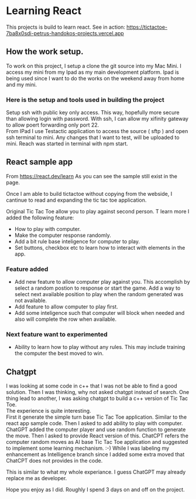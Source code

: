 # Learning React

This projects is build to learn react.
See in action: https://tictactoe-7ba8x0sdi-petrus-handokos-projects.vercel.app

## How the work setup.  
To work on this project, I setup a clone the git source into my Mac Mini. I access my mini from my Ipad as my main development platform.  Ipad is being used since I want to do the works on the weekend away from home and my mini.  

### Here is the setup and tools used in building the project

Setup ssh with public key only access.  This way, hopefully more secure than allowing login with password.  With ssh, I can allow my xifinity gateway to allow poert forwarding only port 22.  
From IPad I use Testactic application to access the source ( sftp ) and open ssh terminal to mini.  Any changes that I want to test, will be uploaded to mini.  Reach was started in terminal with npm start.

## React sample app
From https://react.dev/learn As you can see the sample still exist in the page.  

Once I am able to build tictactoe without copying from the webside, I cantinue to read and expanding the tic tac toe application.  

Original Tic Tac Toe allow you to play against second person.  T learn more I added the following feature:

* How to play with computer.
* Make the computer response randomly. 
* Add a bit rule base inteligence for computer to play.
* Set buttons, checkbox etc to learn how to interact with elements in the app.  

### Feature added
* Add new feature to allow computer play against you.  This accomplish by select a random postion to response or start the game.  Add a way to select next available position to play when the random generated was not available.  
* Add feature to allow computer to play first.
* Add some inteligence such that computer will block when needed and also will complete the row when available.  

### Next feature want to experimented
* Ability to learn how to play without any rules. This may include training the computer the best moved to win.

## Chatgpt
I was looking at some code in c++ that I was not be able to find a good solution.  Then I was thinking, why not asked chatgpt instead of search.  One thing lead to another, I was asking chatgpt to build a c++ version of Tic Tac Toe.  
The experience is quite interesting.  
First it generate the simple turn base Tic Tac Toe application.  Similar to the react app sample code.  Then I asked to add ability to play with computer.  ChatGPT added the computer player and use random function to generate the move.  Then I asked to provide React version of this.  ChatCPT refers the computer random moves as AI base Tic Tac Toe application and suggested to implement some learning mechanism. :-) While I was labeling my enhancement as Intelligence branch since I added some extra moved that ChatCPT does not provides in the code.  

This is similar to what my whole experiance. I guess ChatGPT may already replace me as developer.  



Hope you enjoy as I did.  Roughly I spend 3 days on and off on the project.

